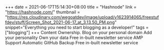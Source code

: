 +++
date = 2021-06-17T15:14:30+08:00
title = "Hashnode"
link = "https://hashnode.com/"
thumbnail = "https://res.cloudinary.com/wegoatdev/image/upload/v1623914065/freestuffdev/stuff/Screen_Shot_2021-06-17_at_3.13.50_PM.png"
snippet="Everything you need to start blogging as a developer!"
tags = ["blogging"]
+++
Content Ownership.
Blog on your personal domain
Add your personality
Own your data
Free in-built newsletter service
AMP Support
Automatic GitHub Backup
Free in-built newsletter service
